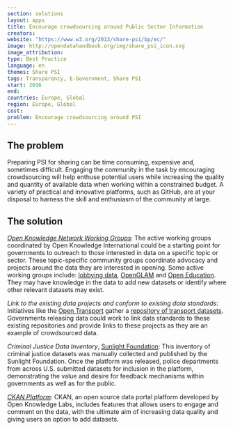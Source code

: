 ```yaml
---
section: solutions
layout: apps
title: Encourage crowdsourcing around Public Sector Information
creators:
website: "https://www.w3.org/2013/share-psi/bp/ec/"
image: http://opendatahandbook.org/img/share_psi_icon.svg
image_attribution:
type: Best Practice  
language: en
themes: Share PSI
tags: Transparency, E-Government, Share PSI
start: 2016
end:
countries: Europe, Global
region: Europe, Global
cost:
problem: Encourage crowdsourcing around PSI
---
```


## The problem
Preparing PSI for sharing can be time consuming, expensive and, sometimes difficult. Engaging the community in the task by encouraging crowdsourcing will help enthuse potential users while increasing the quality and quantity of available data when working within a constrained budget. A variety of practical and innovative platforms, such as GitHub, are at your disposal to harness the skill and enthusiasm of the community at large.

## The solution
[_Open Knowledge Network Working Groups_](https://okfn.org/network/working-groups/): The active working groups coordinated by Open Knowledge International could be a starting point for governments to outreach to those interested in data on a specific topic or sector. These topic-specific community groups coordinate advocacy and projects around the data they are interested in opening. Some active working groups include: [lobbying data](lobbyingtransparency.net), [OpenGLAM](http://openglam.org/) and [Open Education](http://education.okfn.org/). They may have knowledge in the data to add new datasets or identify where other relevant datasets may exist.

_Link to the existing data projects and conform to existing data standards_: Initiatives like the [Open Transport](http://transport.okfn.org/) gather a [repository of transport datasets](https://datahub.io/dataset?q=transport). Governments releasing data could work to link data standards to these existing repositories and provide links to these projects as they are an example of crowdsourced data.

_Criminal Justice Data Inventory_, [Sunlight Foundation](http://sunlightfoundation.com/criminaljustice/): This inventory of criminal justice datasets was manually collected and published by the Sunlight Foundation. Once the platform was released, police departments from across U.S. submitted datasets for inclusion in the platform, demonstrating the value and desire for feedback mechanisms within governments as well as for the public.

[_CKAN Platform_](ckan.org): CKAN, an open source data portal platform developed by Open Knowledge Labs, includes features that allows users to engage and comment on the data, with the ultimate aim of increasing data quality and giving users an option to add datasets.
